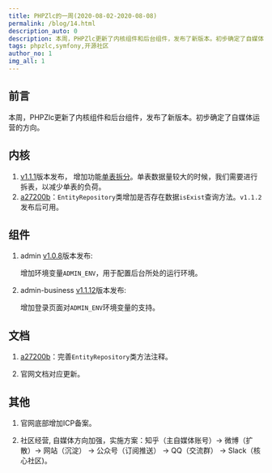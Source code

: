 ```yaml
---
title: PHPZlc的一周(2020-08-02-2020-08-08)
permalink: /blog/14.html
description_auto: 0
description: 本周，PHPZlc更新了内核组件和后台组件，发布了新版本。初步确定了自媒体运营的方向。
tags: phpzlc,symfony,开源社区
author_no: 1
img_all: 1
---
```


## 前言

本周，PHPZlc更新了内核组件和后台组件，发布了新版本。初步确定了自媒体运营的方向。

## 内核

1. [v1.1.1](https://github.com/phpzlc/phpzlc/releases/tag/v1.1.1)版本发布， 增加功能[单表拆分](https://phpzlc.com/doc/db/table-dismantle)。单表数据量较大的时候，我们需要进行拆表，以减少单表的负荷。
2. [a27200b](https://github.com/phpzlc/phpzlc/commit/a27200b50713dd2c09ea07c0bf21316d02736ce4)：`EntityRepository`类增加是否存在数据`isExist`查询方法。`v1.1.2`发布后可用。

## 组件

1. admin [v1.0.8](https://github.com/phpzlc/admin/releases/tag/v1.0.8)版本发布:
   
   增加环境变量`ADMIN_ENV`，用于配置后台所处的运行环境。
   
2. admin-business [v1.1.12](https://github.com/phpzlc/admin-business/releases/tag/v1.1.12)版本发布:
   
   增加登录页面对`ADMIN_ENV`环境变量的支持。

## 文档

1. [a27200b](https://github.com/phpzlc/phpzlc/commit/a27200b50713dd2c09ea07c0bf21316d02736ce4)：完善`EntityRepository`类方法注释。
   
2. 官网文档对应更新。

## 其他

1. 官网底部增加ICP备案。
   
2. 社区经营, 自媒体方向加强，实施方案：知乎（主自媒体账号）-> 微博（扩散）-> 网站（沉淀） -> 公众号（订阅推送） -> QQ（交流群） -> Slack（核心社区)。
